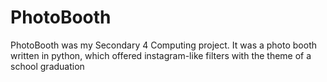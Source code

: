 # PhotoBooth

PhotoBooth was my Secondary 4 Computing project. It was a photo booth written in python, which offered instagram-like filters with the theme of a school graduation